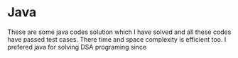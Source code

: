 # Java 
These are some java codes solution which I have solved and all these codes have passed test cases. There time and space complexity is efficient too.
I prefered java for solving DSA programing since 
